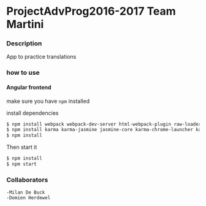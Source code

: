 # ProjectAdvProg2016-2017 Team Martini
### Description
App to practice translations

### how to use
 
#### Angular frontend

make sure you have ``` npm ``` installed

install dependencies

```sh
$ npm install webpack webpack-dev-server html-webpack-plugin raw-loader ts-loader tslint-loader -g
$ npm install karma karma-jasmine jasmine-core karma-chrome-launcher karma-phantomjs-launcher phantomjs-prebuilt karma-sourcemap-loader karma-webpack -g
$ npm install


```


Then start it

```sh 
$ npm install
$ npm start
```

### Collaborators
    -Milan De Buck
    -Domien Herdewel